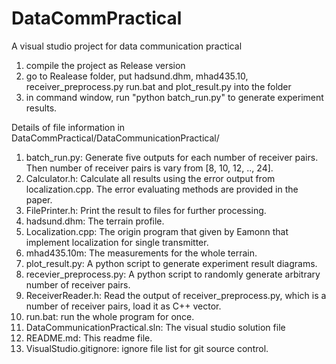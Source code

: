DataCommPractical
=================

A visual studio project for data communication practical

1. compile the project as Release version
2. go to Realease folder, put hadsund.dhm, mhad435.10, receiver_preprocess.py run.bat and plot_result.py into the folder
3. in command window, run "python batch_run.py" to generate experiment results.

Details of file information in DataCommPractical/DataCommunicationPractical/
1. batch_run.py: Generate five outputs for each number of receiver pairs. Then number of receiver pairs is vary from [8, 10, 12, .., 24].
2. Calculator.h: Calculate all results using the error output from localization.cpp. The error evaluating methods are provided in the paper.
3. FilePrinter.h: Print the result to files for further processing.
4. hadsund.dhm: The terrain profile.
5. Localization.cpp: The origin program that given by Eamonn that implement localization for single transmitter.
6. mhad435.10m: The measurements for the whole terrain.
7. plot_result.py: A python script to generate experiment result diagrams.
8. recevier_preprocess.py: A python script to randomly generate arbitrary number of receiver pairs.
9. ReceiverReader.h: Read the output of receiver_preprocess.py, which is a number of receiver pairs, load it as C++ vector.
10. run.bat: run the whole program for once.
11. DataCommunicationPractical.sln: The visual studio solution file
12. README.md: This readme file.
13. VisualStudio.gitignore: ignore file list for git source control.
